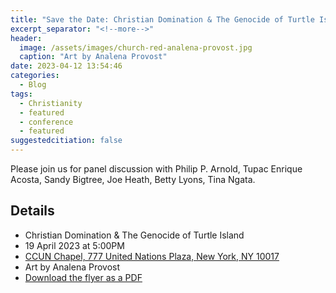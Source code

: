 ```yaml
---
title: "Save the Date: Christian Domination & The Genocide of Turtle Island"
excerpt_separator: "<!--more-->"
header:
  image: /assets/images/church-red-analena-provost.jpg
  caption: "Art by Analena Provost"
date: 2023-04-12 13:54:46
categories:
  - Blog
tags:
  - Christianity
  - featured
  - conference
  - featured
suggestedcitiation: false
---
```

Please join us for panel discussion with Philip P. Arnold, Tupac Enrique Acosta, Sandy Bigtree, Joe Heath, Betty Lyons, Tina Ngata.


## Details
- Christian Domination & The Genocide of Turtle Island
- 19 April 2023 at 5:00PM
- [CCUN Chapel, 777 United Nations Plaza, New York, NY 10017](https://goo.gl/maps/4FhC5h1QWsvojHxC7)
- Art by Analena Provost
- [Download the flyer as a PDF](/assets/pdfs/Christian-Domination-Event.pdf)

